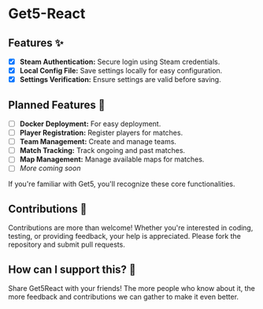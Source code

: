# Get5-React

## Features ✨

- [x] **Steam Authentication:** Secure login using Steam credentials.
- [x] **Local Config File:** Save settings locally for easy configuration.
- [x] **Settings Verification:** Ensure settings are valid before saving.

## Planned Features 🚀

- [ ] **Docker Deployment:** For easy deployment.
- [ ] **Player Registration:** Register players for matches.
- [ ] **Team Management:** Create and manage teams.
- [ ] **Match Tracking:** Track ongoing and past matches.
- [ ] **Map Management:** Manage available maps for matches.
- [ ] _More coming soon_

If you're familiar with Get5, you'll recognize these core functionalities.

## Contributions 🤝

Contributions are more than welcome! Whether you're interested in coding, testing, or providing feedback, your help is appreciated. Please fork the repository and submit pull requests.

## How can I support this? 🌟

Share Get5React with your friends! The more people who know about it, the more feedback and contributions we can gather to make it even better.